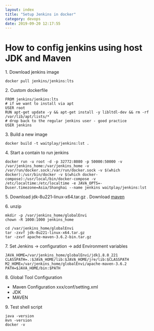 ```yaml
---
layout: index
title: "Setup Jenkins in docker"
category: devops
date: 2019-09-20 12:17:55
---
```



# How to config jenkins using host JDK and Maven


1\. Download jenkins image  

```
docker pull jenkins/jenkins:lts
```
2\. Custom dockerfile

```
FROM jenkins/jenkins:lts
# if we want to install via apt
USER root
RUN apt-get update -y && apt-get install -y libltdl-dev && rm -rf /var/lib/apt/lists/*
# drop back to the regular jenkins user - good practice
USER jenkins
```
3\. Build a new image

```
docker build -t waitplay/jenkins:lst .
```
4\. Start a contain to run jenkins

```
docker run -u root -d -p 32772:8080 -p 50000:50000 -v /var/jenkins_home:/var/jenkins_home -v /var/run/docker.sock:/var/run/docker.sock -v $(which docker):/usr/bin/docker -v $(which docker-compose):/usr/local/bin/docker-compose -v /etc/localtime:/etc/localtime -e JAVA_OPTS=-Duser.timezone=Asia/Shanghai --name jenkins waitplay/jenkins:lst
```
5\. Download jdk-8u221-linux-x64.tar.gz
. Download [maven](http://us.mirrors.quenda.co/apache/maven/maven-3/3.6.2/binaries/apache-maven-3.6.2-bin.tar.gz)

6\. unzip

```
mkdir -p /var/jenkins_home/globalEnvi
chown -R 1000:1000 jenkins_home

cd /var/jenkins_home/globalEnvi
tar -zxvf jdk-8u221-linux-x64.tar.gz
tar -zxvf apache-maven-3.6.2-bin.tar.gz
```
7\. Set Jenkins -> configuration -> add Environment variables

```
JAVA_HOME=/var/jenkins_home/globalEnvi/jdk1.8.0_221
CLASSPATH=.:$JAVA_HOME/lib:$JAVA_HOME/jre/lib:$CLASSPATH
M2_HOME=/var/jenkins_home/globalEnvi/apache-maven-3.6.2
PATH=$JAVA_HOME/bin:$PATH
```
8\. Global Tool Configuration

- Maven Configuration
  xxx/conf/setting.xml
- JDK
- MAVEN

9\. Test shell script

```
java -version
mvn -version
docker -v
```


